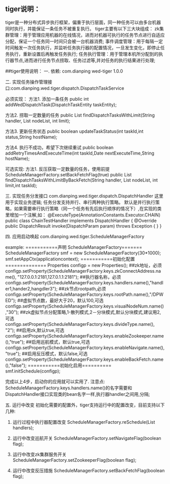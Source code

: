 ## tiger说明：
tiger是一种分布式异步执行框架，偏重于执行层面，同一种任务可以由多台机器同时执行，并能保证一条任务不被重复执行。
tiger主要有以下三大块组成：
zk集群管理：用于管理应用机器的在线情况，进而对机器可执行的任务节点进行自适应分配，保证一个任务同一时间只会被一台机器消费;
事件调度管理：用于每隔一定时间触发一次任务执行，并监听任务执行器的配置情况，一旦发生变化，即停止任务执行，重新设置后再触发任务执行;
任务执行管理：用于管理本机所分配到的执行器节点,进而进行任务节点捞取、任务过滤等,并对任务的执行结果进行处理;

##tiger使用说明：
一. 依赖:
<groupId>com.dianping</groupId>
<artifactId>wed-tiger</artifactId>
<version>1.0.0</version>

二. 实现任务操作管理接口:com.dianping.wed.tiger.dispatch.DispatchTaskService

必须实现：
方法1. 添加一条任务
public int addWedDispatchTask(DispatchTaskEntity taskEntity);

方法2. 捞取一定数量的任务
public List<DispatchTaskEntity> findDispatchTasksWithLimit(String handler, List<Integer> nodeList, int limit);

方法3. 更新任务状态
public boolean updateTaskStatus(int taskId,int status,String hostName);

方法4. 执行不成功，希望下次继续重试
public boolean addRetryTimesAndExecuteTime(int taskId,Date nextExecuteTime,String hostName);

可选实现:
方法1. 反压获取一定数量的任务，使用前提ScheduleManagerFactory.setBackFetchFlag(true)
public List<DispatchTaskEntity> findDispatchTasksWithLimitByBackFetch(String handler, List<Integer> nodeList, int limit,int taskId);


三. 实现任务分发接口 com.dianping.wed.tiger.dispatch.DispatchHandler
这里用于实现业务逻辑;
任务分发支持并行、串行两种执行策略。
默认是并行执行策略，如果需要串行执行策略（同一个任务有先后执行顺序的情况下）,在实现的类里增加一个注解,如：
@ExecuteType(AnnotationConstants.Executor.CHAIN)
public class ChainTestHandler implements DispatchHandler {
	@Override
	public DispatchResult invoke(DispatchParam param) throws Exception {
	}
}

四. 应用启动唤起 com.dianping.wed.tiger.ScheduleManagerFactory

example:
===========声明 ScheduleManagerFactory=======
ScheduleManagerFactory smf = new ScheduleManagerFactory(30*1000);
smf.setAppCtx(applicationcontext);
===========初始化配置==============
Properties configp = new Properties();
##zk地址，必须
configp.setProperty(ScheduleManagerFactory.keys.zkConnectAddress.name(), "127.0.0.1:2181,127.0.1.1:2181");
##执行器名称，必须
configp.setProperty(ScheduleManagerFactory.keys.handlers.name(),"handler1,hander2,hangdler3");
##zk节点rootpath,必须
configp.setProperty(ScheduleManagerFactory.keys.rootPath.name(),"/DPWED");
##虚拟节点数，最好大于20，默认100,可选
configp.setProperty(ScheduleManagerFactory.keys.visualNodeNum.name(),"30");
##zk虚拟节点分配策略,1-散列模式,2－分块模式,默认分块模式,建议用2,可选
configp.setProperty(ScheduleManagerFactory.keys.divideType.name(), "2");
##启用zk,默认true,可选
configp.setProperty(ScheduleManagerFactory.keys.enableZookeeper.name(),"true");
##启用巡航模式，默认true,可选
configp.setProperty(ScheduleManagerFactory.keys.enableNavigate.name(),"true");
##启用反压模式，默认false,可选
configp.setProperty(ScheduleManagerFactory.keys.enableBackFetch.name(),"false");
===========初始化启用==========
smf.initSchedule(configp);

完成以上4步，启动你的应用就可以实用了.
注意点:
ScheduleManagerFactory.keys.handlers.name()的名字需要和DispatchHandler接口实现类的bean名字一样,执行器handler之间用,分隔;

五. 运行中改变
初始化需要的配置外，tiger支持运行中的配置改变，目前支持以下几种:
1. 运行过程中执行器配置改变
ScheduleManagerFactory.reSchedule(List<String> handlers);

2. 运行中改变巡航开关
ScheduleManagerFactory.setNavigateFlag(boolean flag);

3. 运行中改变zk集群服务开关
ScheduleManagerFactory.setZookeeperFlag(boolean flag);

4. 运行中改变反压措施
ScheduleManagerFactory.setBackFetchFlag(boolean flag);


















